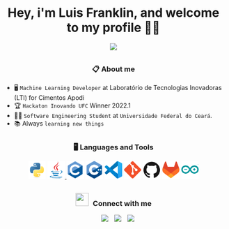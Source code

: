 <h1 align="center">Hey, i'm Luis Franklin, and welcome to my profile  👨‍💻</h1>
<p align="center">
  <a href="https://github.com/DenverCoder1/readme-typing-svg"><img src="https://readme-typing-svg.herokuapp.com/?lines=Software+Engineering+Student;Data+Scientist;Machine+Learning;Hackaton+Inovando%20+UFC+Winner;Always%20learning%20new%20things&center=true&width=500&height=50"></a>
</p>


##
<h3 align="center">📋 About me</h3>

- 🖥️ `Machine Learning Developer` at Laboratório de Tecnologias Inovadoras (LTI) for Cimentos Apodi
- 🏆 `Hackaton Inovando UFC` Winner 2022.1
- 👨‍🎓 `Software Engineering Student` at `Universidade Federal do Ceará`.
- 📚  Always `learning new things`

##
<h3 align="center">🖥️ Languages and Tools</h3>
 
<p align="center"> 
<a target="_blank" rel="noreferrer">
   <img src="https://raw.githubusercontent.com/devicons/devicon/master/icons/python/python-original.svg" 
    alt="python" width="40" height="40" /> </a> 
 
<a href="https://www.java.com" target="_blank" rel="noreferrer">
     <img src="https://raw.githubusercontent.com/devicons/devicon/master/icons/java/java-original.svg"
      alt="java" width="40" height="40" />  </a>   
 
<a target="_blank" rel="noreferrer"> 
     <img src="https://raw.githubusercontent.com/devicons/devicon/master/icons/c/c-original.svg"
      alt="c" width="40" height="40" /> </a> 
 
<a target="_blank" rel="noreferrer"> 
     <img src="https://raw.githubusercontent.com/devicons/devicon/master/icons/cplusplus/cplusplus-original.svg" 
      alt="cplusplus" width="40" height="40" /> </a> 
  
 
<a target="_blank" rel="noreferrer"> 
     <img src="https://raw.githubusercontent.com/devicons/devicon/master/icons/vscode/vscode-original.svg"
      alt="vscode" width="40" height="40" /> </a>
 
<a target="_blank" rel="noreferrer"> 
     <img src="https://raw.githubusercontent.com/devicons/devicon/master/icons/git/git-original.svg"
      alt="git" width="40" height="40" /> </a>
 
<a target="_blank" rel="noreferrer"> 
     <img src="https://raw.githubusercontent.com/devicons/devicon/master/icons/github/github-original.svg" 
       alt="github" width="40" height="40" /> </a> 
 
<a target="_blank" rel="noreferrer"> 
   <img src="https://raw.githubusercontent.com/devicons/devicon/master/icons/gitlab/gitlab-original.svg"
    alt="gitlab" width="40" height="40" /> </a> 
 
<a target="_blank" rel="noreferrer"> 
     <img src="https://raw.githubusercontent.com/devicons/devicon/master/icons/arduino/arduino-original.svg" 
      alt="arduino" width="40" height="40" /> </a>
</p>
 
 
 ##
 <h3 align="center" > <img src="https://media.giphy.com/media/iY8CRBdQXODJSCERIr/giphy.gif" width="30" height="30" style="margin-right: 10px;">Connect with me  </h3>

<p align="center">
 <div align="center"  class="icons-social" style="margin-left: 10px;">

   <a style="margin-left: 10px;"  target="_blank" href="https://www.linkedin.com/in/luis-antonio-viana-franklin-2555b0203/">
      <img src="https://img.icons8.com/doodle/40/000000/linkedin--v2.png"></a>

   <a style="margin-left: 10px;" target="_blank" href="https://github.com/luisfranklinn">
     <img src="https://img.icons8.com/doodle/40/000000/github--v1.png"></a>

   <a style="margin-left: 10px;" target="_blank" href="https://www.instagram.com/luisfranklinn/">
      <img src="https://img.icons8.com/doodle/40/000000/instagram-new--v2.png"></a>
</p>
 

